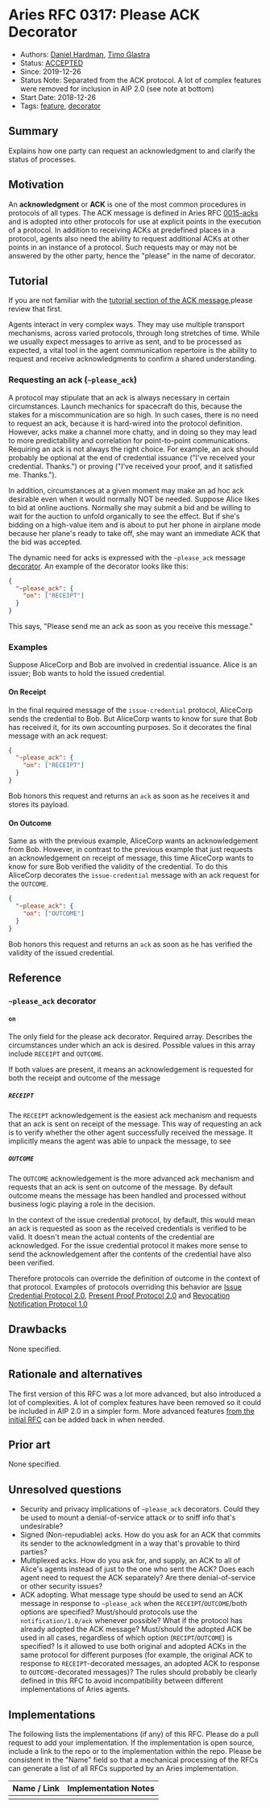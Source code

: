 # Aries RFC 0317: Please ACK Decorator

- Authors: [Daniel Hardman](daniel.hardman@gmail.com), [Timo Glastra](mailto:timo@animo.id)
- Status: [ACCEPTED](/README.md#accepted)
- Since: 2019-12-26
- Status Note: Separated from the ACK protocol. A lot of complex features were removed for inclusion in AIP 2.0 (see note at bottom)
- Start Date: 2018-12-26
- Tags: [feature](/tags.md#feature), [decorator](/tags.md#decorator)

## Summary

Explains how one party can request an acknowledgment to and clarify the status of processes.

## Motivation

An **acknowledgment** or **ACK** is one of the most common procedures in protocols
of all types. The ACK message is defined in Aries RFC [0015-acks](../0015-acks/README.md) and is adopted into other protocols for use at explicit points in the execution of a protocol. In addition to receiving ACKs at predefined places in a protocol, agents also need the ability to request additional ACKs at other points in an instance of a protocol. Such requests may or may not be answered by the other party, hence the "please" in the name of decorator.

## Tutorial

If you are not familiar with the [tutorial section of the ACK message](../0015-acks/README.md#tutorial),please review that first.

Agents interact in very complex ways. They may use multiple transport mechanisms,
across varied protocols, through long stretches of time. While we usually expect
messages to arrive as sent, and to be processed as expected, a vital tool in the
agent communication repertoire is the ability to request and receive
acknowledgments to confirm a shared understanding.

### Requesting an ack (`~please_ack`)

A protocol may stipulate that an ack is always necessary in certain circumstances.
Launch mechanics for spacecraft do this, because the stakes for a miscommunication
are so high. In such cases, there is no need to request an ack, because it is
hard-wired into the protocol definition. However, acks make a channel more chatty,
and in doing so they may lead to more predictability and correlation for
point-to-point communications. Requiring an ack is not always the right choice.
For example, an ack should probably be optional at the end of credential issuance
("I've received your credential. Thanks.") or proving ("I've received your proof,
and it satisfied me. Thanks.").

In addition, circumstances at a given moment may make an ad hoc ack desirable even
when it would normally NOT be needed. Suppose Alice likes to bid at online auctions.
Normally she may submit a bid and be willing to wait for the auction to unfold
organically to see the effect. But if she's bidding on a high-value item and
is about to put her phone in airplane mode because her plane's ready to take off,
she may want an immediate ACK that the bid was accepted.

The dynamic need for acks is expressed with the `~please_ack` message [decorator](../../concepts/0011-decorators/README.md). An example of the decorator looks like this:

```json
{
  "~please_ack": {
    "on": ["RECEIPT"]
  }
}
```

This says, "Please send me an ack as soon as you receive this message."

### Examples

Suppose AliceCorp and Bob are involved in credential issuance. Alice is an issuer;
Bob wants to hold the issued credential.

#### On Receipt

In the final required message of the `issue-credential` protocol, AliceCorp sends
the credential to Bob. But AliceCorp wants to know for sure that Bob has received it,
for its own accounting purposes. So it decorates the final message with an ack
request:

```json
{
  "~please_ack": {
    "on": ["RECEIPT"]
  }
}
```

Bob honors this request and returns an `ack` as soon as he receives it and stores its payload.

#### On Outcome

Same as with the previous example, AliceCorp wants an acknowledgement from Bob. However, in contrast to the previous example that just requests an acknowledgement on receipt of message, this time AliceCorp wants to know for sure Bob verified the validity of the credential. To do this AliceCorp decorates the `issue-credential` message with an ack request for the `OUTCOME`.

```json
{
  "~please_ack": {
    "on": ["OUTCOME"]
  }
}
```

Bob honors this request and returns an `ack` as soon as he has verified the validity of the issued credential.

## Reference

### `~please_ack` decorator

#### **`on`**

The only field for the please ack decorator. Required array. Describes the circumstances under which an ack is desired. Possible values in this array include `RECEIPT` and `OUTCOME`.

If both values are present, it means an acknowledgement is requested for both the receipt and outcome of the message

##### `RECEIPT`

The `RECEIPT` acknowledgement is the easiest ack mechanism and requests that an ack is sent on receipt of the message. This way of requesting an ack is to verify whether the other agent successfully received the message. It implicitly means the agent was able to unpack the message, to see

##### `OUTCOME`

The `OUTCOME` acknowledgement is the more advanced ack mechanism and requests that an ack is sent on outcome of the message. By default outcome means the message has been handled and processed without business logic playing a role in the decision.

In the context of the issue credential protocol, by default, this would mean an ack is requested as soon as the received credentials is verified to be valid. It doesn't mean the actual contents of the credential are acknowledged. For the issue credential protocol it makes more sense to send the acknowledgement after the contents of the credential have also been verified.

Therefore protocols can override the definition of outcome in the context of that protocol. Examples of protocols overriding this behavior are [Issue Credential Protocol 2.0](../0453-issue-credential-v2/README.md), [Present Proof Protocol 2.0](../0454-present-proof-v2/README.md) and [Revocation Notification Protocol 1.0](../0183-revocation-notification/README.md)

## Drawbacks

None specified.

## Rationale and alternatives

The first version of this RFC was a lot more advanced, but also introduced a lot of complexities. A lot of complex features have been removed so it could be included in AIP 2.0 in a simpler form. More advanced features [from the initial RFC](https://github.com/hyperledger/aries-rfcs/blob/2e6007b224f6888aec79b20bbddea3c4d533042a/features/0317-please-ack/README.md) can be added back in when needed.

## Prior art

None specified.

## Unresolved questions

- Security and privacy implications of `~please_ack` decorators. Could they be used to mount a denial-of-service attack or to sniff info that's undesirable?
- Signed (Non-repudiable) acks. How do you ask for an ACK that commits its sender to the acknowledgment in a way that's provable to third parties?
- Multiplexed acks. How do you ask for, and supply, an ACK to all of Alice's agents instead of just to the one who sent the ACK? Does each agent need to request the ACK separately? Are there denial-of-service or other security issues?
- ACK adopting. What message type should be used to send an ACK message in response to `~please_ack` when the `RECEIPT`/`OUTCOME`/both options are specified? Must/should protocols use the `notification/1.0/ack` whenever possible? What if the protocol has already adopted the ACK message? Must/should the adopted ACK be used in all cases, regardless of which option (`RECIPT`/`OUTCOME`) is specified? Is it allowed to use both original and adopted ACKs in the same protocol for different purposes (for example, the original ACK to response to `RECEIPT`-decorated messages, an adopted ACK to response to `OUTCOME`-decorated messages)? The rules should probably be clearly defined in this RFC to avoid incompatibility between different implementations of Aries agents.

## Implementations

The following lists the implementations (if any) of this RFC. Please do a pull request to add your implementation. If the implementation is open source, include a link to the repo or to the implementation within the repo. Please be consistent in the "Name" field so that a mechanical processing of the RFCs can generate a list of all RFCs supported by an Aries implementation.

| Name / Link | Implementation Notes |
| ----------- | -------------------- |
|  |
